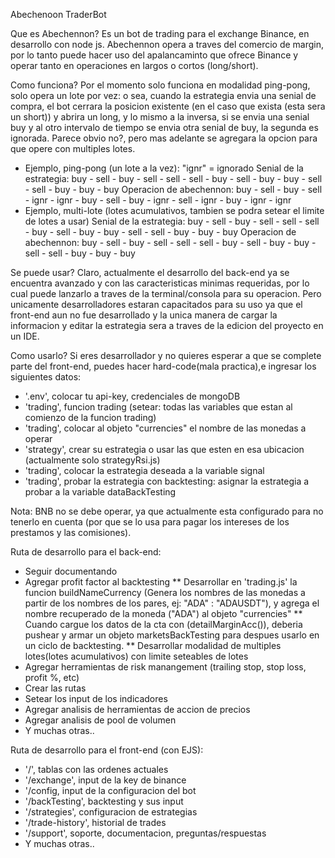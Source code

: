 Abechenoon TraderBot

Que es Abechennon?
Es un bot de trading para el exchange Binance, en desarrollo con node js. Abechennon opera a traves del comercio de margin, por lo tanto puede hacer uso del apalancaminto que ofrece Binance y operar tanto en operaciones en largos o cortos (long/short).

Como funciona?
Por el momento solo funciona en modalidad ping-pong, solo opera un lote por vez: o sea, cuando la estrategia envia una senial de compra, el bot cerrara la posicion existente (en el caso que exista (esta sera un short)) y abrira un long, y lo mismo a la inversa, si se envia una senial buy y al otro intervalo de tiempo se envia otra senial de buy, la segunda es ignorada. Parece obvio no?, pero mas adelante se agregara la opcion para que opere con multiples lotes.
* Ejemplo, ping-pong (un lote a la vez): "ignr" = ignorado 
Senial de la estrategia: buy - sell - buy - sell - sell - sell - buy - sell - buy - buy  - sell - sell - buy - buy  - buy
Operacion de abechennon: buy - sell - buy - sell - ignr - ignr - buy - sell - buy - ignr - sell - ignr - buy - ignr - ignr
* Ejemplo, multi-lote (lotes acumulativos, tambien se podra setear el limite de lotes a usar)
Senial de la estrategia: buy - sell - buy - sell - sell - sell - buy - sell - buy - buy  - sell - sell - buy - buy  - buy
Operacion de abechennon: buy - sell - buy - sell - sell - sell - buy - sell - buy - buy  - sell - sell - buy - buy  - buy

Se puede usar?
Claro, actualmente el desarrollo del back-end ya se encuentra avanzado y con las caracteristicas minimas requeridas, por lo cual puede lanzarlo a traves de la terminal/consola para su operacion. Pero unicamente desarrolladores estaran capacitados para su uso ya que el front-end aun no fue desarrollado y la unica manera de cargar la informacion y editar la estrategia sera a traves de la edicion del proyecto en un IDE.

Como usarlo?
Si eres desarrollador y no quieres esperar a que se complete parte del front-end, puedes hacer hard-code(mala practica),e ingresar los siguientes datos:
* '.env', colocar tu api-key, credenciales de mongoDB
* 'trading', funcion trading (setear: todas las variables que estan al comienzo de la funcion trading)
* 'trading', colocar al objeto "currencies" el nombre de las monedas a operar
* 'strategy', crear su estrategia o usar las que esten en esa ubicacion (actualmente solo strategyRsi.js)
* 'trading', colocar la estrategia deseada a la variable signal
* 'trading', probar la estrategia con backtesting: asignar la estrategia a probar a la variable dataBackTesting

Nota: BNB no se debe operar, ya que actualmente esta configurado para no tenerlo en cuenta (por que se lo usa para pagar los intereses de los prestamos y las comisiones).

Ruta de desarrollo para el back-end: 
* Seguir documentando
* Agregar profit factor al backtesting
** Desarrollar en 'trading.js' la funcion buildNameCurrency (Genera los nombres de las monedas a partir de los nombres de los pares, ej: "ADA" : "ADAUSDT"), y agrega el nombre recuperado de la moneda ("ADA") al objeto "currencies"
** Cuando cargue los datos de la cta con (detailMarginAcc()), deberia pushear y armar un objeto marketsBackTesting para despues usarlo en un ciclo de backtesting.
** Desarrollar modalidad de multiples lotes(lotes acumulativos) con limite seteables de lotes
* Agregar herramientas de risk manangement (trailing stop, stop loss, profit %, etc)
* Crear las rutas
* Setear los input de los indicadores
* Agregar analisis de herramientas de accion de precios
* Agregar analisis de pool de volumen
* Y muchas otras..

Ruta de desarrollo para el front-end (con EJS): 
* '/', tablas con las ordenes actuales
* '/exchange', input de la key de binance
* '/config, input de la configuracion del bot
* '/backTesting', backtesting y sus input
* '/strategies', configuracion de estrategias
* '/trade-history', historial de trades
* '/support', soporte, documentacion, preguntas/respuestas
* Y muchas otras..